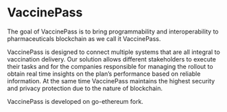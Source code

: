 # VaccinePass


The goal of VaccinePass is to bring programmability and interoperability to pharmaceuticals blockchain as we call it VaccinePass.

VaccinePass is designed to connect multiple systems that are all integral to vaccination delivery. Our solution allows different stakeholders to execute their tasks and for the companies responsible for managing the rollout to obtain real time insights on the plan’s  performance based on reliable information. At the same time VaccinePass maintains the highest security and privacy protection due to the nature of blockchain.

VaccinePass is developed on go-ethereum fork.
